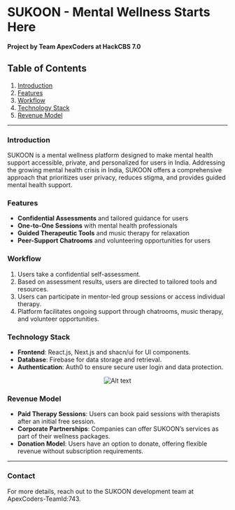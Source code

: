 # SUKOON - Mental Wellness Starts Here

**Project by Team ApexCoders at HackCBS 7.0**

## Table of Contents
1. [Introduction](#introduction)
2. [Features](#features)
3. [Workflow](#workflow)
4. [Technology Stack](#technology-stack)
5. [Revenue Model](#revenue-model)

---

### Introduction
SUKOON is a mental wellness platform designed to make mental health support accessible, private, and personalized for users in India. Addressing the growing mental health crisis in India, SUKOON offers a comprehensive approach that prioritizes user privacy, reduces stigma, and provides guided mental health support.

### Features
- **Confidential Assessments** and tailored guidance for users
- **One-to-One Sessions** with mental health professionals
- **Guided Therapeutic Tools** and music therapy for relaxation
- **Peer-Support Chatrooms** and volunteering opportunities for users

### Workflow
1. Users take a confidential self-assessment.
2. Based on assessment results, users are directed to tailored tools and resources.
3. Users can participate in mentor-led group sessions or access individual therapy.
4. Platform facilitates ongoing support through chatrooms, music therapy, and volunteer opportunities.

### Technology Stack
- **Frontend**: React.js, Next.js and shacn/ui for UI components.
- **Database**: Firebase for data storage and retrieval.
- **Authentication**: Auth0 to ensure secure user login and data protection.
  
<p align="center">
<img src="https://github.com/user-attachments/assets/2fd6b373-59f1-477b-8445-b7ff1bdb8cd6" alt="Alt text"/>
</p>

### Revenue Model
- **Paid Therapy Sessions**: Users can book paid sessions with therapists after an initial free session.
- **Corporate Partnerships**: Companies can offer SUKOON’s services as part of their wellness packages.
- **Donation Model**: Users have an option to donate, offering flexible revenue without subscription requirements.


---

### Contact
For more details, reach out to the SUKOON development team at ApexCoders-TeamId:743.
